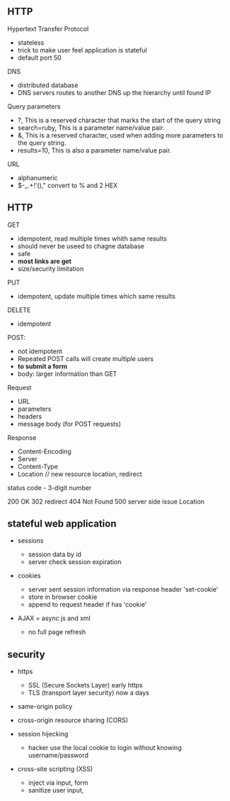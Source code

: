 HTTP
-------------



Hypertext Transfer Protocol
  - stateless
  - trick to make user feel application is stateful
  - default port 50

DNS
- distributed database
- DNS servers routes to another DNS up the hierarchy until found IP

Query parameters
- ?,	This is a reserved character that marks the start of the query string
- search=ruby,	This is a parameter name/value pair.
- &,	This is a reserved character, used when adding more parameters to the query string.
- results=10,	This is also a parameter name/value pair.

URL
  - alphanumeric
  - $-_.+!'()," convert to % and 2 HEX


## HTTP

GET
  - idempotent, read multiple times whith same results
  - should never be useed to chagne database
  - safe
  - **most links are get**
  - size/security limitation

PUT
  - idempotent, update multiple times which same results

DELETE
  - idempotent

POST:
  - not idempotent
  - Repeated POST calls will create multiple users
  - **to submit a form**
  - body: larger information than GET

Request

- URL
- parameters
- headers
- message body (for POST requests)

Response
- Content-Encoding
- Server
- Content-Type
- Location // new resource location, redirect

status code - 3-digit number

200	OK
302	redirect
404	Not Found
500	server side issue
Location


## stateful web application

- sessions
  - session data by id
  - server check session expiration

- cookies
  - server sent session information via response header 'set-cookie'
  - store in browser cookie
  - append to request header if has 'cookie'


- AJAX = async js and xml
  - no full page refresh


## security

- https
  - SSL (Secure Sockets Layer) early https
  - TLS (transport layer security) now a days

- same-origin policy

- cross-origin resource sharing (CORS)

- session hijecking
  - hacker use the local cookie to login without knowing username/password

- cross-site scripting (XSS)
  - inject via input, form
  - sanitize user input, <script> tag, html+js


## TODO
- [.] config curl